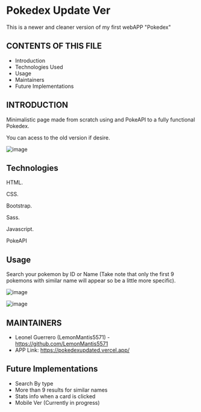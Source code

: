 # Pokedex Update Ver
This is a newer and cleaner version of my first webAPP "Pokedex"

CONTENTS OF THIS FILE
---------------------

 * Introduction
 * Technologies Used
 * Usage
 * Maintainers
 * Future Implementations


INTRODUCTION
------------

Minimalistic page made from scratch using and PokeAPI  to a fully functional Pokedex.

You can acess to the old version if desire.

![image](https://user-images.githubusercontent.com/85099589/199126852-bdadc52e-2bd3-4ef7-b698-9b813a52c403.png)



Technologies
------------

HTML.

CSS.

Bootstrap.

Sass.

Javascript.

PokeAPI


Usage
------------

Search your pokemon by ID or Name (Take note that only the first 9 pokemons with similar name will appear so be a little more specific).

![image](https://user-images.githubusercontent.com/85099589/199127037-28fbf37e-5514-4495-8585-9bdec9242368.png)



![image](https://user-images.githubusercontent.com/85099589/199127101-f430e9d7-1132-4fb8-94aa-b8107f68a1a9.png)



MAINTAINERS
-----------

 * Leonel Guerrero (LemonMantis5571) - https://github.com/LemonMantis5571
 * APP Link: https://pokedexupdated.vercel.app/

Future Implementations
-----------
 * Search By type
 * More than 9 results for similar names
 * Stats info when a card is clicked
 * Mobile Ver  (Currently in progress)
